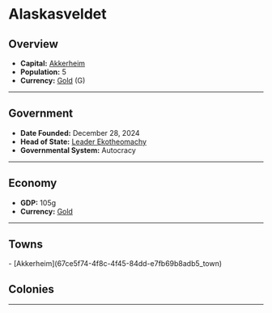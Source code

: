 <!--UNDEDITED FILE, remove this entire line if this file has been edited!-->
# <!--NAME-->Alaskasveldet<!--NAME-->

## Overview

- **Capital:** <!--CAPITAL_LINK-->[Akkerheim](67ce5f74-4f8c-4f45-84dd-e7fb69b8adb5_town)<!--CAPITAL_LINK-->
- **Population:** <!--POPULATION-->5<!--POPULATION-->
- **Currency:** <!--CURRENCY_LINK-->[Gold](Gold_currency)<!--CURRENCY_LINK--> (<!--CURRENCY_ABV-->G<!--CURRENCY_ABV-->)

---

## Government

- **Date Founded:** <!--FOUNDED-->December 28, 2024<!--FOUNDED-->
- **Head of State:** <!--LEADER_TITLE_LINK-->[Leader Ekotheomachy](Ekotheomachy_user)<!--LEADER_TITLE_LINK-->
- **Governmental System:** <!--GOVERNMENT-->Autocracy<!--GOVERNMENT-->

---

## Economy

- **GDP:** <!--GDP-->105g<!--GDP-->
- **Currency:** <!--CURRENCY_LINK-->[Gold](Gold_currency)<!--CURRENCY_LINK-->

---

## Towns

<!--TOWNS-->- [Akkerheim](67ce5f74-4f8c-4f45-84dd-e7fb69b8adb5_town)<!--TOWNS-->

## Colonies

<!--COLONIES--><!--COLONIES-->

---